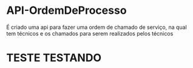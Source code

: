 # API-OrdemDeProcesso
É criado uma api para fazer uma ordem de chamado de serviço, na qual tem técnicos e os chamados para serem realizados pelos técnicos
# TESTE TESTANDO
